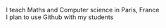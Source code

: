 I teach Maths and Computer science in Paris, France<br>
I plan to use Github with my students

<!---
tfontanet/tfontanet is a ✨ special ✨ repository because its `README.md` (this file) appears on your GitHub profile.
You can click the Preview link to take a look at your changes.
--->
